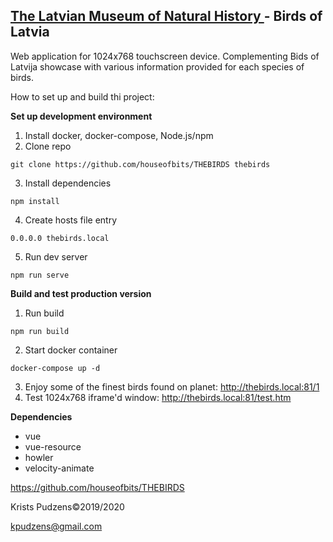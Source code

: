 ## [The Latvian Museum of Natural History ](https://www.dabasmuzejs.gov.lv/) - Birds of Latvia
Web application for 1024x768 touchscreen device. Complementing Bids of Latvija showcase with various information provided for each species of birds.

How to set up and build thi project:

**Set up development environment**
1) Install docker, docker-compose, Node.js/npm
2) Clone repo
```
git clone https://github.com/houseofbits/THEBIRDS thebirds
```
3) Install dependencies
```
npm install
```
4) Create hosts file entry
```
0.0.0.0 thebirds.local
```
5) Run dev server
```
npm run serve
```

**Build and test production version**
1) Run build
```
npm run build
```
2) Start docker container
```
docker-compose up -d
```
3) Enjoy some of the finest birds found on planet:  http://thebirds.local:81/1
4) Test 1024x768 iframe'd window: http://thebirds.local:81/test.htm

**Dependencies**
- vue
- vue-resource
- howler
- velocity-animate

https://github.com/houseofbits/THEBIRDS

Krists Pudzens©2019/2020

kpudzens@gmail.com
